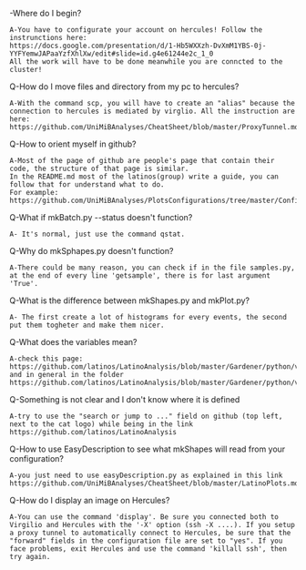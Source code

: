 -Where do I begin?

    A-You have to configurate your account on hercules! Follow the instrunctions here:
    https://docs.google.com/presentation/d/1-Hb5WXXzh-DvXmM1YBS-0j-YYFYemwJAPaaYzfXhlXw/edit#slide=id.g4e61244e2c_1_0
    All the work will have to be done meanwhile you are conncted to the cluster!

Q-How do I move files and directory from my pc to hercules?      

    A-With the command scp, you will have to create an "alias" because the connection to hercules is mediated by virglio. All the instruction are here:
    https://github.com/UniMiBAnalyses/CheatSheet/blob/master/ProxyTunnel.md



Q-How to orient myself in github?

    A-Most of the page of github are people's page that contain their code, the structure of that page is similar.
    In the README.md most of the latinos(group) write a guide, you can follow that for understand what to do.
    For example: https://github.com/UniMiBAnalyses/PlotsConfigurations/tree/master/Configurations/VBSWWOS

Q-What if  mkBatch.py --status doesn't function?

    A- It's normal, just use the command qstat.

Q-Why do mkSphapes.py doesn't function?

    A-There could be many reason, you can check if in the file samples.py, at the end of every line 'getsample', there is for last argument 'True'.

Q-What is the difference between mkShapes.py and mkPlot.py?

    A- The first create a lot of histograms for every events, the second put them togheter and make them nicer.

Q-What does the variables mean?

    A-check this page:
    https://github.com/latinos/LatinoAnalysis/blob/master/Gardener/python/variables/WWVar.C
    and in general in the folder
    https://github.com/latinos/LatinoAnalysis/blob/master/Gardener/python/variables/
    
Q-Something is not clear and I don't know where it is defined

    A-try to use the "search or jump to ..." field on github (top left, next to the cat logo) while being in the link
    https://github.com/latinos/LatinoAnalysis

Q-How to use EasyDescription to see what mkShapes will read from your configuration?
    
    A-you just need to use easyDescription.py as explained in this link
    https://github.com/UniMiBAnalyses/CheatSheet/blob/master/LatinoPlots.md
    
Q-How do I display an image on Hercules?
    
    A-You can use the command 'display'. Be sure you connected both to Virgilio and Hercules with the '-X' option (ssh -X ....). If you setup a proxy tunnel to automatically connect to Hercules, be sure that the "forward" fields in the configuration file are set to "yes". If you face problems, exit Hercules and use the command 'killall ssh', then try again.
    
